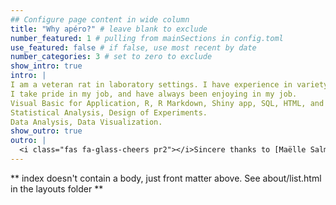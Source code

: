 ```yaml
---
## Configure page content in wide column
title: "Why apéro?" # leave blank to exclude
number_featured: 1 # pulling from mainSections in config.toml
use_featured: false # if false, use most recent by date
number_categories: 3 # set to zero to exclude
show_intro: true
intro: |
I am a veteran rat in laboratory settings. I have experience in variety of instrumentation, 'LC-MSMS', 'GC-MSMS', GC-MS, ICP-OES, IC, Mercury analyzer, Gross Beta counter, Liquid Scintillation counter, and so on.  
I take pride in my job, and have always been enjoying in my job.  
Visual Basic for Application, R, R Markdown, Shiny app, SQL, HTML, and css.  
Statistical Analysis, Design of Experiments.
Data Analysis, Data Visualization.
show_outro: true
outro: |
  <i class="fas fa-glass-cheers pr2"></i>Sincere thanks to [Maëlle Salmon](https://masalmon.eu/) for her help naming this Hugo theme!
---
```


** index doesn't contain a body, just front matter above.
See about/list.html in the layouts folder **